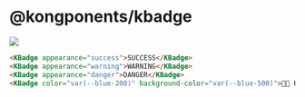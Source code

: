 # @kongponents/kbadge

[![](https://img.shields.io/npm/v/@kongponents/kbadge.svg?style=flat-square)](https://www.npmjs.com/package/@kongponents/kbadge)

```html
<KBadge appearance="success">SUCCESS</KBadge>
<KBadge appearance="warning">WARNING</KBadge>
<KBadge appearance="danger">DANGER</KBadge>
<KBadge color="var(--blue-200)" background-color="var(--blue-500)">👋🏻 Hello</KBadge>
```
